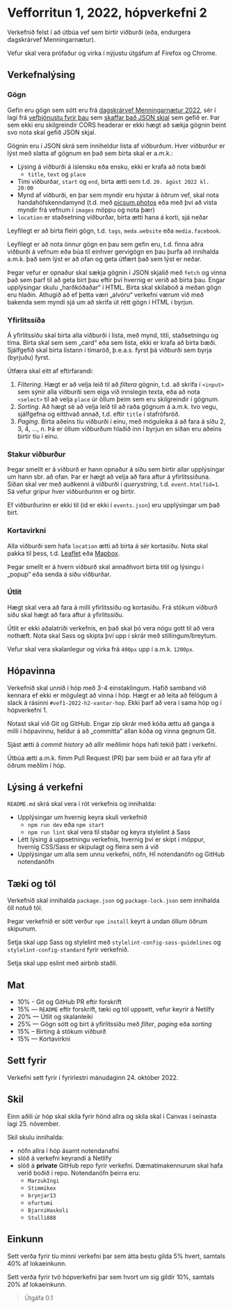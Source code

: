# Vefforritun 1, 2022, hópverkefni 2

Verkefnið felst í að útbúa vef sem birtir viðburði (eða, endurgera dagskrárvef Menningarnætur).

Vefur skal vera prófaður og virka í nýjustu útgáfum af Firefox og Chrome.

## Verkefnalýsing

### Gögn

Gefin eru gögn sem sótt eru frá [dagskrárvef Menningarnætur 2022](https://menningarnott.is/dagskra), sér í lagi frá [vefþjónustu fyrir þau](https://hvirfill.reykjavik.is/find?search=&all=menningarnott.is&range=2022-08-20%2C2022-08-20&limit=30&offset=0&sort=start&lang=is) sem [skaffar það JSON skjal](https://hvirfill.reykjavik.is/find?all=menningarnott.is&format=json&lang=is&limit=30&offset=0&range=2022-08-20%2C2022-08-20&search=&sort=start) sem gefið er. Þar sem ekki eru skilgreindir CORS headerar er ekki hægt að sækja gögnin beint svo nota skal gefið JSON skjal.

Gögnin eru í JSON skrá sem inniheldur lista af viðburðum. Hver viðburður er lýst með slatta af gögnum en það sem birta skal er a.m.k.:

* Lýsing á viðburði á íslensku eða ensku, ekki er krafa að nota bæði
  * `title`, `text` og `place`
* Tími viðburðar, `start` og `end`, birta ætti sem t.d. `20. ágúst 2022 kl. 20:00`
* Mynd af viðburði, en þar sem myndir eru hýstar á öðrum vef, skal nota handahófskenndamynd (t.d. með [picsum.photos](https://picsum.photos/) eða með því að vista myndir frá vefnum í `images` möppu og nota þær)
* `location` er staðsetning viðburðar, birta ætti hana á korti, sjá neðar

Leyfilegt er að birta fleiri gögn, t.d. `tags`, `meda.website` eða `media.facebook`.

Leyfilegt er að nota önnur gögn en þau sem gefin eru, t.d. finna aðra viðburði á vefnum eða búa til einhver gervigögn en þau þurfa að innihalda a.m.k. það sem lýst er að ofan og geta útfært það sem lýst er neðar.

Þegar vefur er opnaður skal sækja gögnin í JSON skjalið með `fetch` og vinna það sem þarf til að geta birt þau eftir því hvernig er verið að birta þau. Engar upplýsingar skulu „harðkóðaðar“ í HTML. Birta skal skilaboð á meðan gögn eru hlaðin. Athugið að ef þetta væri „alvöru“ verkefni værum við með bakenda sem myndi sjá um að skrifa út rétt gögn í HTML í byrjun.

### Yfirlitssíða

Á yfirlitssíðu skal birta alla viðburði í lista, með mynd, titli, staðsetningu og tíma. Birta skal sem sem „card“ eða sem lista, ekki er krafa að birta bæði. Sjálfgefið skal birta listann í tímaröð, þ.e.a.s. fyrst þá viðburði sem byrja (byrjuðu) fyrst.

Útfæra skal eitt af eftirfarandi:

1. _Filtering_. Hægt er að velja leið til að _filtera_ gögnin, t.d. að skrifa í `<input>` sem sýnir alla viðburði sem eiga við innslegin texta, eða að nota `<select>` til að velja `place` úr öllum þeim sem eru skilgreindir í gögnum.
2. _Sorting_. Að hægt sé að velja leið til að raða gögnum á a.m.k. tvo vegu, sjálfgefna og eitthvað annað, t.d. eftir `title` í stafrófsröð.
3. _Paging_. Birta aðeins tíu viðburði í einu, með möguleika á að fara á síðu 2, 3, 4, …, n. Þá er öllum viðburðum hlaðið inn í byrjun en síðan eru aðeins birtir tíu í einu.

### Stakur viðburður

Þegar smellt er á viðburð er hann opnaður á síðu sem birtir allar upplýsingar um hann sbr. að ofan. Þar er hægt að velja að fara aftur á yfirlitssíðuna. Síðan skal ver með auðkenni á viðburði í _querystring_, t.d. `event.html?id=1`. Sá vefur grípur hver viðburðurinn er og birtir.

Ef viðburðurinn er ekki til (id er ekki í `events.json`) eru upplýsingar um það birt.

### Kortavirkni

Alla viðburði sem hafa `location` ætti að birta á sér kortasíðu. Nota skal pakka til þess, t.d. [Leaflet](https://leafletjs.com/) eða [Mapbox](https://www.mapbox.com/).

Þegar smellt er á hvern viðburð skal annaðhvort birta titil og lýsingu í „popup“ eða senda á síðu viðburðar.

### Útlit

Hægt skal vera að fara á milli yfirlitssíðu og kortasíðu. Frá stökum viðburð síðu skal hægt að fara aftur á yfirlitssíðu.

Útlit er ekki aðalatriði verkefnis, en það skal þó vera nógu gott til að vera nothæft. Nota skal Sass og skipta því upp í skrár með stillingum/breytum.

Vefur skal vera skalanlegur og virka frá `400px` upp í a.m.k. `1200px`.

## Hópavinna

Verkefnið skal unnið í hóp með 3-4 einstaklingum. Hafið samband við kennara ef ekki er mögulegt að vinna í hóp. Hægt er að leita að félögum á slack á rásinni `#vef1-2022-h2-vantar-hop`. Ekki þarf að vera í sama hóp og í hópverkefni 1.

Notast skal við Git og GitHub. Engar zip skrár með kóða ættu að ganga á milli í hópavinnu, heldur á að „committa“ allan kóða og vinna gegnum Git.

Sjást ætti á _commit history_ að allir meðlimir hóps hafi tekið þátt í verkefni.

Útbúa ætti a.m.k. fimm Pull Request (PR) þar sem búið er að fara yfir af öðrum meðlim í hóp.

## Lýsing á verkefni

`README.md` skrá skal vera í rót verkefnis og innihalda:

* Upplýsingar um hvernig keyra skuli verkefnið
  * `npm run dev` eða `npm start`
  * `npm run lint` skal vera til staðar og keyra stylelint á Sass
* Létt lýsing á uppsetningu verkefnis, hvernig því er skipt í möppur, hvernig CSS/Sass er skipulagt og fleira sem á við
* Upplýsingar um alla sem unnu verkefni, nöfn, HÍ notendanöfn og GitHub notendanöfn

## Tæki og tól

Verkefnið skal innihalda `package.json` og `package-lock.json` sem innihalda öll notuð tól.

Þegar verkefnið er sótt verður `npm install` keyrt á undan öllum öðrum skipunum.

Setja skal upp Sass og stylelint með `stylelint-config-sass-guidelines` og `stylelint-config-standard` fyrir verkefnið.

Setja skal upp eslint með airbnb staðli.

## Mat

* 10% - Git og GitHub PR eftir forskrift
* 15% — `README` eftir forskrift, tæki og tól uppsett, vefur keyrir á Netilfy
* 20% — Útlit og skalanleiki
* 25% — Gögn sótt og birt á yfirlitssíðu með _filter_, _paging_ eða _sorting_
* 15% – Birting á stökum viðburð
* 15% — Kortavirkni

## Sett fyrir

Verkefni sett fyrir í fyrirlestri mánudaginn 24. október 2022.

## Skil

Einn aðili úr hóp skal skila fyrir hönd allra og skila skal í Canvas í seinasta lagi 25. nóvember.

Skil skulu innihalda:

* nöfn allra í hóp ásamt notendanafni
* slóð á verkefni keyrandi á Netlify
* slóð á **private** GitHub repo fyrir verkefni. Dæmatímakennurum skal hafa verið boðið í repo. Notendanöfn þeirra eru:
  * `MarzukIngi`
  * `Stimmikex`
  * `brynjar13`
  * `ofurtumi`
  * `BjarniHaskoli`
  * `Stulli888`

## Einkunn

Sett verða fyrir tíu minni verkefni þar sem átta bestu gilda 5% hvert, samtals 40% af lokaeinkunn.

Sett verða fyrir tvö hópverkefni þar sem hvort um sig gildir 10%, samtals 20% af lokaeinkunn.

> Útgáfa 0.1
